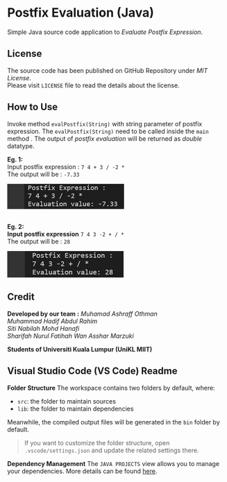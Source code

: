 # Postfix Evaluation (Java)
Simple Java source code application to *Evaluate Postfix Expression*.


## License
The source code has been published on GitHub Repository under *MIT License*.<br>
Please visit `LICENSE` file to read the details about the license.


## How to Use
Invoke method `evalPostfix(String)` with string parameter of postfix expression.
The `evalPostfix(String)` need to be called inside the `main` method .
The output of *postfix evaluation* will be returned as *double* datatype.

**Eg. 1:**<br>
Input postfix expression :  `7 4 + 3 / -2 *`<br>
The output will be : `-7.33`<br>

![enter image description here](https://raw.githubusercontent.com/iamashraff/Postfix-Evaluation/main/img/example1.png)
 ##
 **Eg. 2:**<br>
**Input postfix expression**  `7 4 3 -2 + / *`<br>
The output will be : `28`<br>

![enter image description here](https://raw.githubusercontent.com/iamashraff/Postfix-Evaluation/main/img/example2.png)


## Credit
**Developed by our team :**
*Muhamad Ashraff Othman<br>
Muhammad Hadif Abdul Rahim<br>
Siti Nabilah Mohd Hanafi<br>
Sharifah Nurul Fatihah Wan Asshar Marzuki<br>*

**Students of Universiti Kuala Lumpur (UniKL MIIT)**

## Visual Studio Code (VS Code) Readme
 **Folder Structure**
The workspace contains two folders by default, where:

- `src`: the folder to maintain sources
- `lib`: the folder to maintain dependencies

Meanwhile, the compiled output files will be generated in the `bin` folder by default.

> If you want to customize the folder structure, open `.vscode/settings.json` and update the related settings there.

**Dependency Management**
The `JAVA PROJECTS` view allows you to manage your dependencies. More details can be found [here](https://github.com/microsoft/vscode-java-dependency#manage-dependencies).

